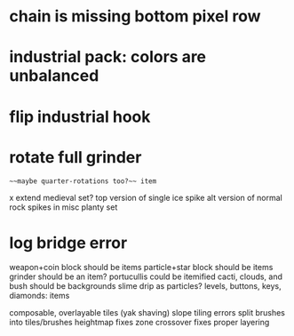 # chain is missing bottom pixel row
# industrial pack: colors are unbalanced
# flip industrial hook
# rotate full grinder
	~~maybe quarter-rotations too?~~ item
x extend medieval set?
top version of single ice spike
alt version of normal rock
spikes in misc planty set
# log bridge error

weapon+coin block should be items
particle+star block should be items
grinder should be an item?
portucullis could be itemified
cacti, clouds, and bush should be backgrounds
slime drip as particles?
levels, buttons, keys, diamonds: items

composable, overlayable tiles (yak shaving)
slope tiling errors
split brushes into tiles/brushes
heightmap fixes
zone crossover fixes
proper layering
